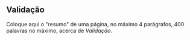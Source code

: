 ## Validação

Coloque aqui o "resumo" de uma página, no máximo 4 parágrafos,
400 palavras no máximo, acerca de _Validação_.
